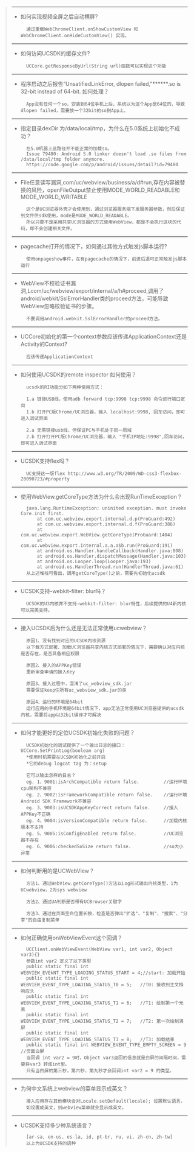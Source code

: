 >____
>
>* 如何实现视频全屏之后自动横屏?
>        
>         通过重载WebChromeClient.onShowCustomView 和 WebChromeClient.onHideCustomView() 实现。
> 
>____
>* 如何访问UCSDK的缓存文件?
>         
>         UCCore.getResponseByUrl(String url)函数可以实现这个功能  
>
>____
>* 程序启动之后报告“UnsatifiedLinkError, dlopen failed,"******.so is 32-bit instead of 64-bit. 如何处理？  
>
>         App没有任何一个so，安装到64位手机上后，系统以为这个App是64位的，导致dlopen failed，需要放一个32bit的so到App上。
>
>____
>* 指定目录dexDir 为/data/local/tmp，为什么在5.0系统上初始化不成功？
>
>         在5.0机器上此路径并不能正常的加载so。
>         Issue 79480: Android 5.0 linker doesn't load .so files from /data/local/tmp folder anymore.
>         https://code.google.com/p/android/issues/detail?id=79480
>
>____
>* File任意读写漏洞,com/uc/webview/business/a/d#run,存在内容被替换的风险，openFileOutput禁止使用MODE_WORLD_READABLE和MODE_WORLD_WRITABLE
>
>         这个是UC浏览器外壳才会使用到，通过浏览器服务端下发服务器参数，然后保证到文件供sdk使用，mode是MODE_WORLD_READABLE。
>         所以只要不是采用共享UC浏览器的方式使用WebView，都是不会执行这块的代码，即不会创建相关文件。
>
>____
>* pagecache打开的情况下，如何通过其他方式触发js脚本运行?
>
>         使用onpageshow事件，在有pagecache的情况下，前进后退可正常触发js脚本运行
> 
>_____
>* WebView不校验证书漏洞,Lcom/uc/webview/export/internal/a/h#proceed,调用了android/webkit/SslErrorHandler类的proceed方法，可能导致WebView忽略校验证书的步骤。
>
>         不要调用android.webkit.SslErrorHandler的proceed方法。
>
>____
>* UCCore初始化的第一个context参数应该传递ApplicationContext还是Activity的Context?
>
>         应该传递ApplicationContext
>
>____
>* 如何使用UCSDK的remote inspector 如何使用？
>
>         ucsdk的RI功能分如下两种使用方式：
>
>         1.a 链接USB线，使用adb forward tcp:9998 tcp:9998 命令进行端口定向
>         1.b 打开PC版Chrome/UC浏览器，输入 localhost:9998, 回车访问，即可进入调试界面
>
>         2.a 无需链接usb线，但保证PC与手机处于同一局域
>         2.b 打开打开PC版Chrome/UC浏览器，输入 "手机IP地址:9998",回车访问，即可进入调试界面
>
>____
>* UCSDK支持flex吗？
>
>         UC支持这一版flex http://www.w3.org/TR/2009/WD-css3-flexbox-20090723/#property 
>
>
>
>____
>* 使用WebView.getCoreType方法为什么会出现RunTimeException？
>
>         java.lang.RuntimeException: uninited exception. must invoke Core.init first.
>             at com.uc.webview.export.internal.d.p(ProGuard:492)
>             at com.uc.webview.export.internal.d.f(ProGuard:386)
>             at com.uc.webview.export.WebView.getCoreType(ProGuard:1404)
>             at com.uc.webview.export.internal.a.a.a$b.run(ProGuard:191)
>             at android.os.Handler.handleCallback(Handler.java:808)
>             at android.os.Handler.dispatchMessage(Handler.java:103)
>             at android.os.Looper.loop(Looper.java:193)
>             at android.os.HandlerThread.run(HandlerThread.java:61)
>         从上述堆栈可看出，调用getCoreType()之前，需要先初始化ucsdk
>
>____
>* UCSDK支持-webkit-filter: blur吗？
>
>         UCSDK的U3内核并不支持-webkit-filter: blur特性，后续提供的U4新内核可以完美支持。
>
>____
>* 接入UCSDK后为什么还是无法正常使用ucwebview？ 
>
>         原因1、没有找到对应的UCSDK内核资源
>         以下载方式部署、加载UC浏览器共享内核方式部署的情况下，需要确认对应内核是否存在，是否具备相应权限
>
>         原因2、接入的APPKey错误
>         重新审查申请的接入Key
> 
>         原因3、接入过程中，混淆了uc_webview_sdk.jar
>         需要保证keep住所有uc_webview_sdk.jar的类
>
>         原因4、运行的环境是64bit
>         运行应用的手机环境是64bit情况下，app无法正常使用UC浏览器提供的ucsdk内核，需要将app以32bit编译才可解决
>
>____
>* 如何才能更好的定位UCSDK初始化失败的问题？
>
>         UCSDK初始化的调试提供了一个输出日志的接口：UCCore.SetPrintLog(boolean arg) 
>         *使用时机需要在UCSDK初始化之前开启
>         *它的debug logcat tag 为：setup
>
>         它可以输出怎样的日志？    
>         eg. 1、9001:isArchCompatible return false.         //运行环境cpu架构不兼容
>         eg. 2、9002:isFrameworkCompatible return false.    //运行环境Android SDK Framework不兼容
>         eg. 3、9003:isUCSDKAppKeyCorrect return false.     //接入APPKey不正确    
>         eg. 4、9004:isVersionCompatible return false.      //加载内核版本不支持
>         eg. 5、9005:isConfigEnabled return false.          //UC浏览器不存在
>         eg. 6、9006:checkedSoSize return false.            //so大小异常
>
>
>
>____
>* 如何判断用的是UCWebView？
>
>         方法1、通过WebView.getCoreType()方法以Log形式输出内核类型，1为UCwebview，2为sys webview
>
>         方法2、通过UA判断是否带有UCBrowser关键字
>
>         方法3、通过在页面空白位置长按，检查是否弹出"扩选"、"复制"、"搜索"、"分享"的自由复制菜单
>
>____
>* 如何正确使用onWebViewEvent这个回调？
>
>         UCClient.onWebViewEvent(WebView var1, int var2, Object var3){}
>         参数int var2 定义了以下类型
>         public static final int WEBVIEW_EVEkNT_TYPE_LOADING_STATUS_START = 4;//start: 加载开始
>         public static final int WEBVIEW_EVENT_TYPE_LOADING_STATUS_T0 = 5;   //T0: 接收到主文档响应头
>         public static final int WEBVIEW_EVENT_TYPE_LOADING_STATUS_T1 = 6;   //T1: 绘制第一个元素
>         public static final int WEBVIEW_EVENT_TYPE_LOADING_STATUS_T2 = 7;   //T2: 第一次绘制满屏
>         public static final int WEBVIEW_EVENT_TYPE_LOADING_STATUS_T3 = 8;   //T3: 加载结束
>         public static final int WEBVIEW_EVENT_TYPE_EMPTY_SCREEN = 9         //页面白屏
>         当回调 int var2 = 9时，Object var3返回的信息就是白屏的间隔时间，需要将var3 转成int型。
>         只有当白屏的第三秒，第六秒，第九秒才会回调int var2 = 9 的类型。
>
>____
>* 为何中文系统上webview的菜单显示成英文？
>
>         接入应用存在其他模块会对Locale.setDefault(locale); 设置默认语言。
>         如设置成英文，则webview菜单就会显示成英文。
>____
>* UCSDK支持多少种系统语言？
>
>         [ar-sa, en-us, es-la, id, pt-br, ru, vi, zh-cn, zh-tw]
>         以上为UCSDK支持的语种





